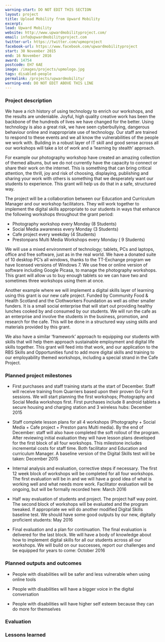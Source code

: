 ```yaml
---
warning-start: DO NOT EDIT THIS SECTION
layout: project
title: Upload Mobility from Upward Mobility
excerpt: 
lead: Upward Mobility
website: http://www.upwardmobilityproject.com/
email: info@upwardmobilityproject.com
twitter-url: https://twitter.com/upmoproject
facebook-url: https://www.facebook.com/upwardmobilityproject
start: 30 November 2015
end: 16 November 2016
award: 14754
postcode: EH7 6AE	
image: /images/projects/upmologo.jpg
tags: disabled-people
permalink: /projects/upwardmobility/
warning-end: DO NOT EDIT ABOVE THIS LINE
---
```


### Project description
We have a rich history of using technology to enrich our workshops, and the results are undeniable. Joyful, high quality creative work has been the backbone of the hundreds of lives we have changed for the better. Using technology is also a great risk, we have seen cyberbullying, dangerous behaviour online and inappropriate use of technology. Our staff are trained to respond to these events and we all know the vulnerabilities of the people we work with. Building in a robust layer of IT skill and good sense across all our workshops will take a lot of work and a ‘learning by stealth’ approach. 

For example our photography workshop have created an amazing collection of themed albums, but we do not currently have the capacity to connect or share their work on the internet. This is something that can bring critical attention, the thrill, joy and risk of choosing, displaying, publishing and sharing your work with others is something that we desperately want our students to experience. This grant will help us do that in a safe, structured way. 

The project will be a collaboration between our Education and Curriculum Manager and our workshop facilitators. They will work together to implement the digital skills appropriate to our students in ways that enhance the following workshops throughout the grant period: 

* Photography workshop every Monday (8 Students) 
* Social Media awareness every Monday (3 Students) 
* Cafe project every weekday (4 Students) 
* Prestonpans Multi Media Workshops every Monday ( 9 Students) 

We will use a mixed environment of technology; tablets, PCs and laptops, office and free software, just as in the real world. We have a donated suite of 10 desktop PC’s all windows, thanks to the TT-Exchange program we have licensed versions of Windows 7. We use free or online version of software including Google Picasa, to manage the photography workshops. This grant will allow us to buy enough tablets so we can have two and sometimes three workshops using them at once.

Another example where we will implement a digital skills layer of learning using this grant is our new cafe project. Funded by Community Food & Health Scotland and the Clothworkers Foundation as well as other smaller funders. It is a small social enterprise that will start out providing healthy lunches cooked by and consumed by our students. We will run the cafe as an enterprise and involve the students in the business, promotion, and research for the cafe. This will be done in a structured way using skills and materials provided by this grant. 

We also have a similar ‘framework’ approach to equipping our students with skills that will help them approach sustainable employment and digital life skills together. This grant will feed into that work, and our application to the RBS Skills and Opportunities fund to add more digital skills and training to our employability themed workshops, including a special strand in the Cafe Project.


### Planned project milestones

* First purchases and staff training starts at the start of December. Staff will receive training from Quarriers based upon their proven Go For It sessions. We will start planning the first workshops; Photography and Social Media workshops first. First purchases include 8 android tablets a secure housing and charging station and 3 wireless hubs: December 2015

* Staff complete lesson plans for all 4 workshops (Photography + Social Media + Cafe project + Preston pans Multi media). By the end of December: staff will also have completed the soft rollout of the program. After reviewing initial evaluation they will have lesson plans developed for the first block of all four workshops. This milestone includes incremental costs for staff time. Both facilitator and Education and curriculum Manager. A baseline version of the Digital Skills test will be taken: December 2015

* Internal analysis and evaluation, corrective steps if necessary. The first 12 week block of workshops will be completed for all four workshops. The first evaluation will be in and we will have a good idea of what is working well and what needs more work. Facilitator evaluation will be ongoing, but will be formally recorded here: March 2016

* Half way evaluation of students and project. The project half way point. The second block of workshops will be evaluated and the program tweaked. If appropriate we will do another modified Digital Skills baseline test. We should have some good outputs by our new, digitally proficient students: May 2016

* Final evaluation and a plan for continuation. The final evaluation is delivered for the last block. We will have a body of knowledge about how to implement digital skills for all our students across all our workshops. We will build on our successes, report our challenges and be equipped for years to come: October 2016 


### Planned outputs and outcomes

* People with disabilities will be safer and less vulnerable when using online tools

* People with disabilities will have a bigger voice in the digital conversation 

* People with disabilities will have higher self esteem because they can do more for themselves 



### Evaluation


### Lessons learned



